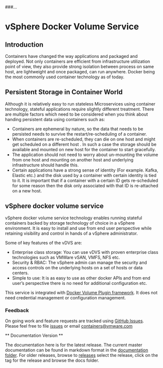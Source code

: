 ###...
# vSphere Docker Volume Service

## Introduction

Containers have changed the way applications and packaged and deployed. Not only containers are efficient from infrastructure utilization point of view, they also provide strong isolation between process on same host, are lightweight and once packaged, can run anywhere. Docker being the most commonly used container technology as of today. 

## Persistent Storage in Container World

Although it is relatively easy to run stateless Microservices using container technology, stateful applications require slightly different treatment. There are multiple factors which need to be considered when you think about handing persistent data using containers such as:

* Containers are ephemeral by nature, so the data that needs to be persisted needs to survive the restart/re-scheduling of a container.
* When containers are re-scheduled, they can die on one host and might get scheduled on a different host	. In such a case the storage should be available and mounted on new host for the container to start gracefully.
* The application should not need to worry about un-mounting the volume from one host and mounting on another host and underlying infrastructure should handle this.
* Certain applications have a strong sense of identity (For example. Kafka, Elastic etc.) and the disk used by a container with certain identity is tied to it. It is important that if a container with a certain ID gets re-scheduled for some reason then the disk only associated with that ID is re-attached on a new host.

## vSphere docker volume service
vSphere docker volume service technology enables running stateful containers backed by storage technology of choice in a vSphere environment. It is easy to install and use from end user perspective while retaining visibility and control in hands of a vSphere administrator.

Some of key features of the vDVS are:

* Enterprise class storage: You can use vDVS with proven enterprise class technologies such as VMWare vSAN, VMFS, NFS etc. 
* Security & RBAC: The vSphere admin can manage the security and access controls on the underlying hosts on a set of hosts or data centers.
* Simple to use: It is as easy to use as other docker APIs and from end user’s perspective there is no need for additional configuration etc.

This service is integrated with [Docker Volume Plugin framework](https://docs.docker.com/engine/extend/plugins_volume/). It does not need credential management or configuration management. 

<div class="panel panel-info">
  <div class="panel-heading">
    <h3 class="panel-title">Feedback</h3>
  </div>
  <div class="panel-body">
        On going work and feature requests are tracked using <a href="https://github.com/vmware/docker-volume-vsphere/issues">GitHub Issues</a>. Please feel free to file <a href="https://github.com/vmware/docker-volume-vsphere/issues">issues</a> or email <a href ="mailto:containers@vmware.com">containers@vmware.com</a>
  </div>
</div>

** Documentation Version **

The documentation here is for the latest release. The current master documentation can be found in markdown format in the [documentation folder](https://github.com/vmware/docker-volume-vsphere/tree/master/docs). For older releases, browse to [releases](https://github.com/vmware/docker-volume-vsphere/releases) select the release, click on the tag for the release and browse the docs folder.

